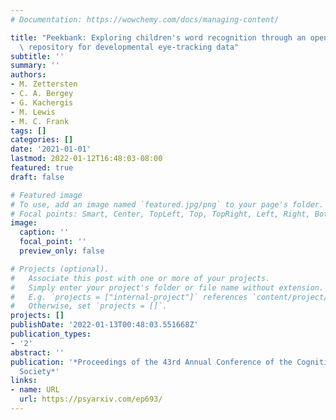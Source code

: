 ```yaml
---
# Documentation: https://wowchemy.com/docs/managing-content/

title: "Peekbank: Exploring children's word recognition through an open, large-scale\
  \ repository for developmental eye-tracking data"
subtitle: ''
summary: ''
authors:
- M. Zettersten
- C. A. Bergey
- G. Kachergis
- M. Lewis
- M. C. Frank
tags: []
categories: []
date: '2021-01-01'
lastmod: 2022-01-12T16:48:03-08:00
featured: true
draft: false

# Featured image
# To use, add an image named `featured.jpg/png` to your page's folder.
# Focal points: Smart, Center, TopLeft, Top, TopRight, Left, Right, BottomLeft, Bottom, BottomRight.
image:
  caption: ''
  focal_point: ''
  preview_only: false

# Projects (optional).
#   Associate this post with one or more of your projects.
#   Simply enter your project's folder or file name without extension.
#   E.g. `projects = ["internal-project"]` references `content/project/deep-learning/index.md`.
#   Otherwise, set `projects = []`.
projects: []
publishDate: '2022-01-13T00:48:03.551668Z'
publication_types:
- '2'
abstract: ''
publication: '*Proceedings of the 43rd Annual Conference of the Cognitive Science
  Society*'
links:
- name: URL
  url: https://psyarxiv.com/ep693/
---
```

